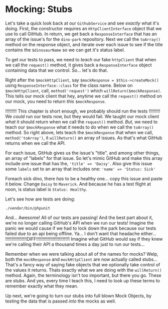 # Mocking: Stubs

Let's take a quick look back at our `GithubService` and see *exactly* what it's
doing. First, the constructor requires an `HttpClientInterface` object that we use
to call GitHub. In return, we get back a `ResponseInterface` that has an array
of the issue's for the `dino-park` repository. Next we call the `toArray()` method
on the response object, and iterate over each issue to see if the title contains
the `$dinosaurName` so we can get it's status label.

To get our tests to pass, we need to *teach* our fake `httpClient` that when we
call the `request()` method, it gives back a `ResponseInterface` object
containing data that *we* control. So... let's do that.

Right after the `$mockHttpClient`, say `$mockResponse = $this->createMock()` using
`ResponseInterface::class` for the class name. Below on `$mockHttpClient`, call,
`method('request')` which `willReturn($mockResponse)`. This tells our mock client
that hey, anytime we call the `request()` method on our mock, you need to return
*this* `$mockResponse`.

!!!!!!!!! This chapter is short enough, we probably should run the tests !!!!!!!!!
We *could* run our tests now, but they would fail. We taught our mock client
*what* it should return when we call the `request()` method. *But*, we need
to teach our `$mockResponse` what *it* needs to do when we call the `toArray()`
method. So right above, lets teach the `$mockResponse` that when we call,
`method('toArray')`, it `willReturn()` an array of issues. As that's what GitHub
returns when we call the API.

For each issue, GitHub gives us the issue's "title", and among other things,
an array of "labels" for that issue. So let's mimic GitHub and make this array
include one issue that has the, `'title' => 'Daisy'`. Also give this issue some
`labels` set to an array that includes one: `'name' => 'Status: Sick'`

Foreach sick dino, there *has* to be a healthy one... copy this issue and paste
it below. Change `Daisy` to `Maverick`. And because he has a test flight at noon,
is status label is `Status: Healthy`.

Let's see how are tests are doing:

```terminal
./vendor/bin/phpunit
```

And... Awesome! All of our tests are passing! And the best part about it, we're
no longer calling GitHub's API when we run our tests! Imagine the panic we would
cause if we had to lock down the park because our tests failed due to an api being
offline. Ya... I don't want that headache either...
!!!!!!!!!!!!!!!!!DIFF!!!!!!!!!!!!!!!!!!!!!!!!!1
Imagine what GitHub would
say if they knew we're calling their API a thousand times a day just to run our
tests...

Remember when we were talking about all of the names for mocks? Welp, both the
`mockResponse` and `mockHttpClient` are now actually called stubs... That's a 
fancy way of saying fake objects that we optionally take control of the values it
returns. Thats exactly what we are doing with the `willReturn()` method. Again,
the terminology isn't too important, but there you go. These are stubs. And yes,
every time I teach this, I need to look up these terms to remember exactly what 
they mean.

Up next, we're going to turn our stubs into full blown Mock Objects, by testing
the data that is passed *into* the mocks as well.
